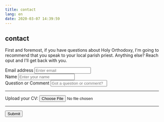 ```yaml
---
title: contact
lang: en
date: 2020-03-07 14:39:59
---
```


## contact

First and foremost, if you have questions about Holy Orthodoxy, I'm going to recommend that you speak to your local parish priest. Anything else? Reach oput and I'll get back with you.

<form accept-charset="UTF-8" action="https://getform.io/9a293a3c-d83d-4854-bacf-49d1921826d2" method="POST" enctype="multipart/form-data" target="_blank">
    <div class="form-group">
    <label for="exampleInputEmail1" required="required">Email address</label>
    <input type="email" name="email" class="form-control" id="exampleInputEmail1" aria-describedby="emailHelp" placeholder="Enter email">
    </div>
    <div class="form-group">
    <label for="exampleInputName">Name</label>
    <input type="text" name="name" class="form-control" id="exampleInputName" placeholder="Enter your name" required="required">
    </div>
    <div class="form-group">
    <label for="exampleInputName">Question or Comment</label>
    <input type="text" name="Question or Comment" class="form-control" id="Question or Comment" placeholder="Got a question or comment?" required="required">
    </div>
    </select>
    </div>
    <hr>
    <div class="form-group mt-3">
    <label class="mr-2">Upload your CV:</label>
    <input type="file" name="file">
    </div>
    <hr>
    <button type="submit" class="btn btn-primary">Submit</button>
</form>
